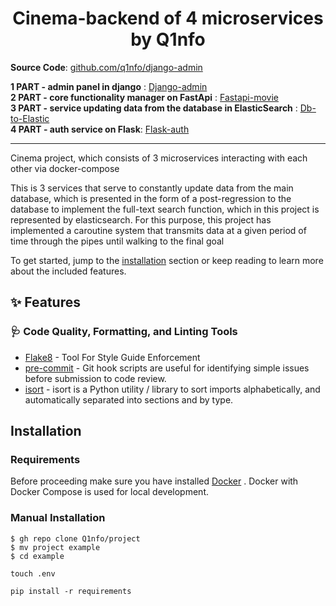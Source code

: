 <h1 align="center">Cinema-backend of 4 microservices by Q1nfo</h1>



**Source Code**: [github.com/q1nfo/django-admin](https://github.com/Q1nfo/django-admin)

**1 PART - admin panel in django** : [Django-admin](https://github.com/Q1nfo/django-admin) \
**2 PART - core functionality manager on FastApi** : [Fastapi-movie]() \
**3 PART - service updating data from the database in ElasticSearch** : [Db-to-Elastic]() \
**4 PART - auth service on Flask**: [Flask-auth]()

---

<!--intro-start-->

Cinema project, which consists of 3 microservices interacting with each other via docker-compose

This is 3 services that serve to constantly update data from the main 
database, which is presented in the form of a post-regression to the 
database to implement the full-text search function, which in this 
project is represented by elasticsearch. For this purpose, this project 
has implemented a caroutine system that transmits data at a given period of 
time through the pipes until walking to the final goal

To get started, jump to the [installation](#installation) section or keep reading to learn more about the included
features.
<!--intro-end-->

<!--readme-start-->

## ✨ Features

### 🩺 Code Quality, Formatting, and Linting Tools

* [Flake8](https://flake8.pycqa.org/) - Tool For Style Guide Enforcement
* [pre-commit](https://pre-commit.com/) - Git hook scripts are useful for identifying simple issues before submission to code review.
* [isort](https://pycqa.github.io/isort/) - isort is a Python utility / library to sort imports alphabetically, and automatically separated into sections and by type.


## Installation

### Requirements

Before proceeding make sure you have installed [Docker](https://docs.docker.com/engine/installation/) . Docker with Docker Compose is used for local development.

### Manual Installation

    $ gh repo clone Q1nfo/project
    $ mv project example
    $ cd example

    touch .env

    pip install -r requirements


<!--readme-end-->